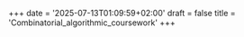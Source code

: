 +++
date = '2025-07-13T01:09:59+02:00'
draft = false
title = 'Combinatorial_algorithmic_coursework'
+++

